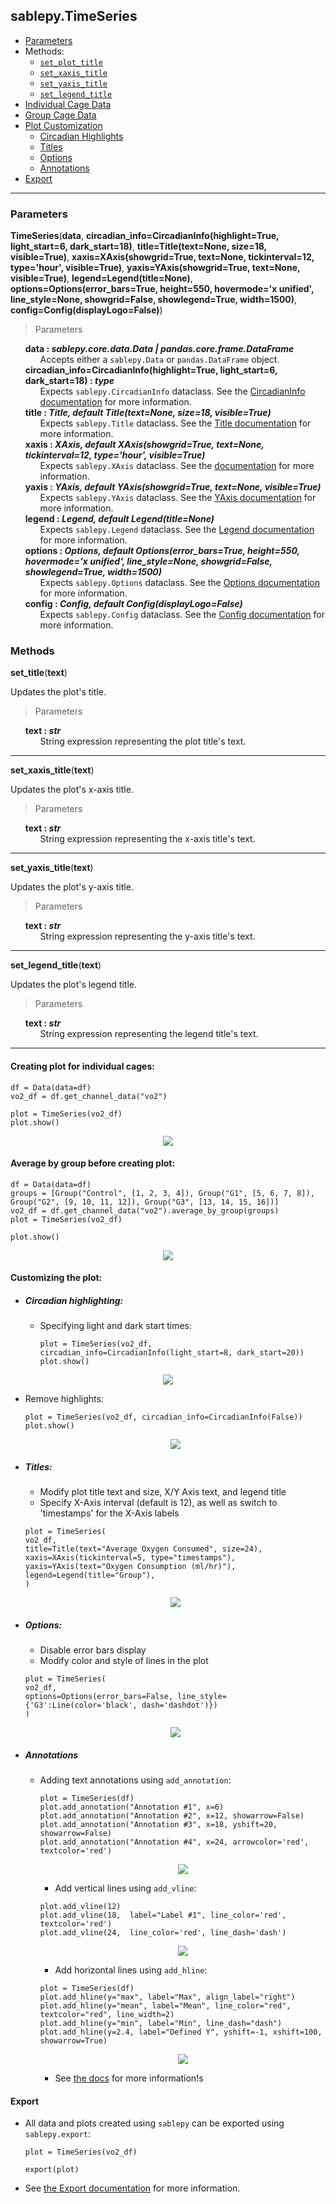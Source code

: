 ## sablepy.TimeSeries

- [Parameters](#timeseries)
- Methods:
  - [`set_plot_title`](#set-plot-title)
  - [`set_xaxis_title`](#set-xaxis-title)
  - [`set_yaxis_title`](#set-yaxis-title)
  - [`set_legend_title`](#set-legend-title)
- [Individual Cage Data](#creating-plot-for-individual-cages)
- [Group Cage Data](#average-by-group-before-creating-plot)
- [Plot Customization](#customizing-the-plot)
  - [Circadian Highlights](#circadian-highlighting)
  - [Titles](#titles)
  - [Options](#options)
  - [Annotations](#annotations)
- [Export](#export)

<hr>

### Parameters

<strong id='timeseries'>TimeSeries</strong>(<b>data</b>, <b>circadian_info=CircadianInfo(highlight=True, light_start=6, dark_start=18)</b>, <b>title=Title(text=None, size=18, visible=True)</b>, <b>xaxis=XAxis(showgrid=True, text=None, tickinterval=12, type='hour', visible=True)</b>, <b>yaxis=YAxis(showgrid=True, text=None, visible=True)</b>, <b>legend=Legend(title=None)</b>, <b>options=Options(error_bars=True, height=550, hovermode='x unified', line_style=None, showgrid=False, showlegend=True, width=1500)</b>, <b>config=Config(displayLogo=False)</b>)

> Parameters

<ul style='list-style: none'>
    <li>
        <b>data : <i>sablepy.core.data.Data | pandas.core.frame.DataFrame</i></b>
        <ul style='list-style: none'>
            <li>Accepts either a <code>sablepy.Data</code> or <code>pandas.DataFrame</code> object.</li>
        </ul>
    </li>
    <li>
        <b>circadian_info=CircadianInfo(highlight=True, light_start=6, dark_start=18) : <i>type</i></b>
        <ul style='list-style: none'>
            <li>Expects <code>sablepy.CircadianInfo</code> dataclass. See the <a href="../docs/dataclasses.md">CircadianInfo documentation</a> for more information.</li>
        </ul>
    </li>
    <li>
        <b>title : <i>Title, default Title(text=None, size=18, visible=True)</i></b>
        <ul style='list-style: none'>
            <li>Expects <code>sablepy.Title</code> dataclass. See the <a href="../docs/dataclasses.md">Title documentation</a> for more information.</li>
        </ul>
    </li>
    <li>
        <b>xaxis : <i>XAxis, default XAxis(showgrid=True, text=None, tickinterval=12, type='hour', visible=True)</i></b>
        <ul style='list-style: none'>
            <li>Expects <code>sablepy.XAxis</code> dataclass. See the <a href="../docs/dataclasses.md"> documentation</a> for more information.</li>
        </ul>
    </li>
    <li>
        <b>yaxis : <i>YAxis, default YAxis(showgrid=True, text=None, visible=True)</i></b>
        <ul style='list-style: none'>
            <li>Expects <code>sablepy.YAxis</code> dataclass. See the <a href="../docs/dataclasses.md"> YAxis documentation</a> for more information.</li>
        </ul>
    </li>
    <li>
        <b>legend : <i>Legend, default Legend(title=None)</i></b>
        <ul style='list-style: none'>
            <li>Expects <code>sablepy.Legend</code> dataclass. See the <a href="../docs/dataclasses.md"> Legend documentation</a> for more information.</li>
        </ul>
    </li>
    <li>
        <b>options : <i>Options, default Options(error_bars=True, height=550, hovermode='x unified', line_style=None, showgrid=False, showlegend=True, width=1500)</i></b>
        <ul style='list-style: none'>
            <li>Expects <code>sablepy.Options</code> dataclass. See the <a href="../docs/dataclasses.md"> Options documentation</a> for more information.</li>
        </ul>
    </li>
    <li>
        <b>config : <i>Config, default Config(displayLogo=False)</i></b>
        <ul style='list-style: none'>
            <li>Expects <code>sablepy.Config</code> dataclass. See the <a href="../docs/dataclasses.md"> Config documentation</a> for more information.</li>
        </ul>
    </li>
</ul>

### Methods

<strong id='set-title'>set_title</strong>(<b>text</b>)

Updates the plot's title.

> Parameters

<ul style='list-style: none'>
	<li id='set_title-text'>
		<b>text : <i>str</i></b>
		<ul style='list-style: none'>
			<li id='set_title-text-description'>String expression representing the plot title's text.</li>
		</ul>
	</li>
</ul>

<hr>

<strong id='set-xaxis-title'>set_xaxis_title</strong>(<b>text</b>)

Updates the plot's x-axis title.

> Parameters

<ul style='list-style: none'>
	<li id='set_xaxis_title-text'>
		<b>text : <i>str</i></b>
		<ul style='list-style: none'>
			<li id='set_xaxis_title-text-description'>String expression representing the x-axis title's text.</li>
		</ul>
	</li>
</ul>

<hr>

<strong id='set-yaxis-title'>set_yaxis_title</strong>(<b>text</b>)

Updates the plot's y-axis title.

> Parameters

<ul style='list-style: none'>
	<li id='set_yaxis_title-text'>
		<b>text : <i>str</i></b>
		<ul style='list-style: none'>
			<li id='set_yaxis_title-text-description'>String expression representing the y-axis title's text.</li>
		</ul>
	</li>
</ul>

<hr>

<strong id='set-legend-title'>set_legend_title</strong>(<b>text</b>)

Updates the plot's legend title.

> Parameters

<ul style='list-style: none'>
	<li id='set_legend_title-text'>
		<b>text : <i>str</i></b>
		<ul style='list-style: none'>
			<li id='set_legend_title-text-description'>String expression representing the legend title's text.</li>
		</ul>
	</li>
</ul>

<hr>

#### Creating plot for individual cages:

```
df = Data(data=df)
vo2_df = df.get_channel_data("vo2")

plot = TimeSeries(vo2_df)
plot.show()
```

<p align='center'>
<img src="../images/timeseries/timeseries-individual.png" />
</p>

#### Average by group before creating plot:

```
df = Data(data=df)
groups = [Group("Control", [1, 2, 3, 4]), Group("G1", [5, 6, 7, 8]), Group("G2", [9, 10, 11, 12]), Group("G3", [13, 14, 15, 16])]
vo2_df = df.get_channel_data("vo2").average_by_group(groups)
plot = TimeSeries(vo2_df)

plot.show()
```

<p align='center'>
<img src="../images/timeseries/timeseries-group.png" />
</p>

#### Customizing the plot:

- ##### Circadian highlighting:

  - Specifying light and dark start times:

    ```
    plot = TimeSeries(vo2_df, circadian_info=CircadianInfo(light_start=8, dark_start=20))
    plot.show()
    ```

<p align='center'>
<img src="../images/timeseries/timeseries-custom-circadian.png" />
</p>

- Remove highlights:

  ```
  plot = TimeSeries(vo2_df, circadian_info=CircadianInfo(False))
  plot.show()
  ```

    <p align='center'>
    <img src="../images/timeseries/timeseries-no-circadian.png" />
    </p>

- ##### Titles:

  - Modify plot title text and size, X/Y Axis text, and legend title
  - Specify X-Axis interval (default is 12), as well as switch to 'timestamps' for the X-Axis labels

  ```
  plot = TimeSeries(
  vo2_df,
  title=Title(text="Average Oxygen Consumed", size=24),
  xaxis=XAxis(tickinterval=5, type="timestamps"),
  yaxis=YAxis(text="Oxygen Consumption (ml/hr)"),
  legend=Legend(title="Group"),
  )
  ```

    <p align='center'>
    <img src="../images/timeseries/timeseries-custom-titles.png" />
    </p>

- ##### Options:

  - Disable error bars display
  - Modify color and style of lines in the plot

  ```
  plot = TimeSeries(
  vo2_df,
  options=Options(error_bars=False, line_style={'G3':Line(color='black', dash='dashdot')})
  )
  ```

    <p align='center'>
    <img src="../images/timeseries/timeseries-custom-options.png" />
    </p>

- ##### Annotations

  - Adding text annotations using `add_annotation`:

    ```
    plot = TimeSeries(df)
    plot.add_annotation("Annotation #1", x=6)
    plot.add_annotation("Annotation #2", x=12, showarrow=False)
    plot.add_annotation("Annotation #3", x=18, yshift=20, showarrow=False)
    plot.add_annotation("Annotation #4", x=24, arrowcolor='red', textcolor='red')
    ```

    <p align='center'>
    <img src="../images/timeseries/timeseries-addAnnotation.png" />
    </p>

    - Add vertical lines using `add_vline`:

    ```
    plot.add_vline(12)
    plot.add_vline(18,  label="Label #1", line_color='red', textcolor='red')
    plot.add_vline(24,  line_color='red', line_dash='dash')
    ```

    <p align='center'>
    <img src="../images/timeseries/timeseries-addVLine.png" />
    </p>

    - Add horizontal lines using `add_hline`:

    ```
    plot = TimeSeries(df)
    plot.add_hline(y="max", label="Max", align_label="right")
    plot.add_hline(y="mean", label="Mean", line_color="red", textcolor="red", line_width=2)
    plot.add_hline(y="min", label="Min", line_dash="dash")
    plot.add_hline(y=2.4, label="Defined Y", yshift=-1, xshift=100, showarrow=True)
    ```

    <p align='center'>
    <img src="../images/timeseries/timeseries-addHLine.png" />
    </p>

    - See [the docs](../docs/annotations.md) for more information!s

#### Export

- All data and plots created using `sablepy` can be exported using `sablepy.export`:

  ```
  plot = TimeSeries(vo2_df)

  export(plot)
  ```

- See [the Export documentation](./export.md) for more information.
